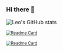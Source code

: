 ### Hi there 👋

<!-- ![Leo's GitHub stats](https://github-readme-stats.vercel.app/api?username=3181538941&show_icons=true) -->

![Leo's GitHub stats](https://github-readme-stats.vercel.app/api?username=3181538941&show_icons=true&theme=prussian)

<!-- [![Readme Card](https://github-readme-stats.vercel.app/api/pin/?username=3181538941&repo=Emp_ms)](https://github.com/3181538941/Emp_ms)

[![Readme Card](https://github-readme-stats.vercel.app/api/pin/?username=3181538941&repo=lanzouTool)](https://github.com/3181538941/lanzouTool) -->


[<img src="https://github-readme-stats.vercel.app/api/pin/?username=3181538941&repo=Emp_ms" alt="Readme Card" style="zoom:80%;" />](https://github.com/3181538941/github-readme-stats)

[<img src="https://github-readme-stats.vercel.app/api/pin/?username=3181538941&repo=lanzouTool" alt="Readme Card" style="zoom:80%;" />](https://github.com/3181538941/lanzouTool)
<!--
**3181538941/3181538941** is a ✨ _special_ ✨ repository because its `README.md` (this file) appears on your GitHub profile.

Here are some ideas to get you started:

- 🔭 I’m currently working on ...
- 🌱 I’m currently learning ...
- 👯 I’m looking to collaborate on ...
- 🤔 I’m looking for help with ...
- 💬 Ask me about ...
- 📫 How to reach me: ...
- 😄 Pronouns: ...
- ⚡ Fun fact: ...
-->

